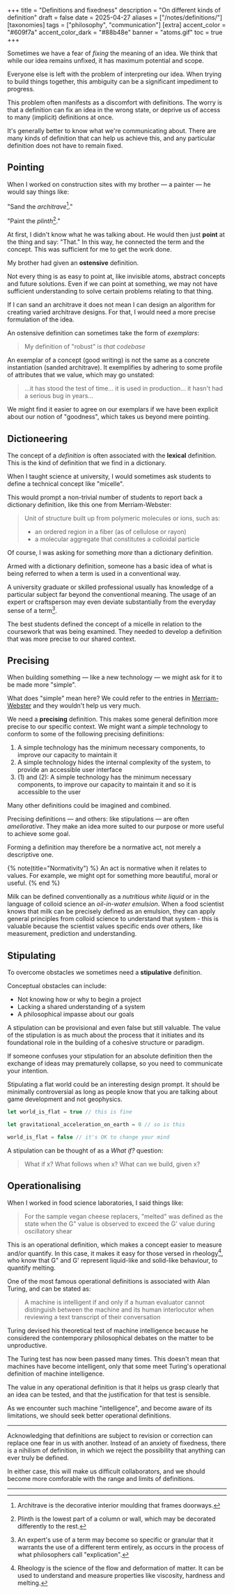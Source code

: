 +++
title = "Definitions and fixedness"
description = "On different kinds of definition"
draft = false
date = 2025-04-27
aliases = ["/notes/definitions/"]
[taxonomies]
tags = ["philosophy", "communication"]
[extra]
accent_color = "#609f7a"
accent_color_dark = "#88b48e"
banner = "atoms.gif"
toc = true
+++

Sometimes we have a fear of _fixing_ the meaning of an idea. We
think that while our idea remains unfixed, it has maximum
potential and scope.

Everyone else is left with the problem of interpreting our idea. When trying to
build things together, this ambiguity can be a significant impediment to
progress.

This problem often manifests as a discomfort with definitions.
The worry is that a definition can fix an idea in the wrong
state, or deprive us of access to many (implicit) definitions at
once.

It's generally better to know what we're communicating about.
There are many kinds of definition that can help us achieve
this, and any particular definition does not have to remain
fixed.

## Pointing

When I worked on construction sites with my brother — a painter — he would say
things like:

"Sand the _architrave_[^1]."

"Paint the _plinth_[^2]."

At first, I didn't know what he was talking about. He would then just **point**
at the thing and say: "That." In this way, he connected the term and the
concept. This was sufficient for me to get the work done.

My brother had given an **ostensive** definition. 

Not every thing is as easy to point at, like invisible atoms, abstract concepts
and future solutions. Even if we can point at something, we may not have
sufficient understanding to solve certain problems relating to that thing.

If I can sand an architrave it does not mean I can design an algorithm for
creating varied architrave designs. For that, I would need a more precise
formulation of the idea.

An ostensive definition can sometimes take the form of _exemplars_:

> My definition of "robust" is _that codebase_

An exemplar of a concept (good writing) is not the same as a concrete
instantiation (sanded architrave). It exemplifies by adhering to some profile
of attributes that we value, which may go unstated:

> ...it has stood the test of time... it is used in production... it hasn't had
> a serious bug in years...

We might find it easier to agree on our exemplars if we have been explicit
about our notion of "goodness", which takes us beyond mere pointing.

## Dictioneering

The concept of a _definition_ is often associated with the **lexical** definition.
This is the kind of definition that we find in a dictionary.

When I taught science at university, I would sometimes ask students to define a
technical concept like "micelle".

This would prompt a non-trivial number of students to report back a dictionary
definition, like this one from Merriam-Webster:

> Unit of structure built up from polymeric molecules or ions, such as:
> * an ordered region in a fiber (as of cellulose or rayon)
> * a molecular aggregate that constitutes a colloidal particle

Of course, I was asking for something _more_ than a dictionary definition.

Armed with a dictionary definition, someone has a basic idea of what is being
referred to when a term is used in a conventional way.

A university graduate or skilled professional usually has knowledge of a
particular subject far beyond the conventional meaning. The usage of an expert
or craftsperson may even deviate substantially from the everyday sense of a
term[^3].

The best students defined the concept of a micelle in relation to the
coursework that was being examined. They needed to develop a definition that
was more precise to our shared context.

## Precising

When building something — like a new technology — we might ask for it to be
made more "simple".

What does "simple" mean here? We could refer to the entries in
[Merriam-Webster](https://www.merriam-webster.com/dictionary/simple) and they
wouldn't help us very much.

We need a **precising** definition. This makes some general
definition more precise to our specific context. We might want a
_simple_ technology to conform to some of the following
precising definitions:

1. A simple technology has the minimum necessary components, to improve our
   capacity to maintain it
2. A simple technology hides the internal complexity of the system, to provide
   an accessible user interface
4. (1) and (2): A simple technology has the minimum necessary components, to improve our capacity to maintain it and so it is accessible to the user

Many other definitions could be imagined and combined.

Precising definitions — and others: like stipulations — are
often _ameliorative_. They make an idea more suited to our purpose
or more useful to achieve some goal.

Forming a definition may therefore be a normative act, not
merely a descriptive one.

{% note(title="Normativity") %}
An act is normative when it relates to values. For example, we might opt for
something more beautiful, moral or useful.
{% end %}

Milk can be defined conventionally as a _nutritious white liquid_ or in the language of colloid science an _oil-in-water emulsion_. When a food scientist knows that milk can be precisely defined as an emulsion, they can apply general principles from colloid science to understand that system - this is valuable because the scientist values specific ends over others, like measurement, prediction and understanding.

## Stipulating

To overcome obstacles we sometimes need a **stipulative** definition.

Conceptual obstacles can include:

* Not knowing how or why to begin a project
* Lacking a shared understanding of a system
* A philosophical impasse about our goals

A stipulation can be provisional and even false but still valuable. The value
of the stipulation is as much about the process that it initiates and its
foundational role in the building of a cohesive structure or paradigm.

If someone confuses your stipulation for an absolute definition then the
exchange of ideas may prematurely collapse, so you need to communicate
your intention.

Stipulating a flat world could be an interesting design prompt.
It should be minimally controversial as long as people know that
you are talking about game development and not geophysics.

```javascript
let world_is_flat = true // this is fine

let gravitational_acceleration_on_earth = 0 // so is this

world_is_flat = false // it's OK to change your mind
```

A stipulation can be thought of as a _What if?_ question:

> What if x? What follows when x? What can we build, given x?

## Operationalising

When I worked in food science laboratories, I said things like:

> For the sample vegan cheese replacers, "melted" was defined as
> the state when the G" value is observed to exceed the G' value
> during oscillatory shear

This is an operational definition, which makes a concept easier
to measure and/or quantify. In this case, it makes it easy for
those versed in rheology[^4], who know that G" and G' represent
liquid-like and solid-like behaviour, to quantify melting.

One of the most famous operational definitions is associated with Alan Turing,
and can be stated as:

> A machine is intelligent if and only if a human evaluator cannot distinguish between the machine and its human interlocutor when reviewing a text transcript of their conversation

Turing devised his theoretical test of machine intelligence
because he considered the contemporary philosophical debates on
the matter to be unproductive.

The Turing test has now been passed many times. This doesn't
mean that machines have become intelligent, only that some meet
Turing's operational definition of machine intelligence.

The value in any operational definition is that it helps us grasp clearly that
an idea can be tested, and that the justification for that test is sensible.

As we encounter such machine "intelligence", and become aware of
its limitations, we should seek better operational definitions.

---

Acknowledging that definitions are subject to revision or correction can
replace one fear in us with another. Instead of an anxiety of fixedness, there
is a nihilism of definition, in which we reject the possibility that anything
can ever truly be defined.

In either case, this will make us difficult collaborators, and we should become
more comforable with the range and limits of definitions.

---

[^1]: Architrave is the decorative interior moulding that frames doorways.
[^2]: Plinth is the lowest part of a column or wall, which may be decorated
    differently to the rest.
[^3]: An expert's use of a term may become so specific or
    granular that it warrants the use of a different term
entirely, as occurs in the process of what philosophers call
"explication".
[^4]: Rheology is the science of the flow and deformation of
    matter. It can be used to understand and measure
properties like viscosity, hardness and melting.
